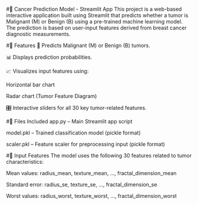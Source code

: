 #🧠 Cancer Prediction Model - Streamlit App
This project is a web-based interactive application built using Streamlit that predicts whether a tumor is Malignant (M) or Benign (B) using a pre-trained machine learning model. The prediction is based on user-input features derived from breast cancer diagnostic measurements.

#🚀 Features
🔬 Predicts Malignant (M) or Benign (B) tumors.

📊 Displays prediction probabilities.

📈 Visualizes input features using:

Horizontal bar chart

Radar chart (Tumor Feature Diagram)

🎛️ Interactive sliders for all 30 key tumor-related features.

#🧰 Files Included
app.py – Main Streamlit app script

model.pkl – Trained classification model (pickle format)

scaler.pkl – Feature scaler for preprocessing input (pickle format)

#🧠 Input Features
The model uses the following 30 features related to tumor characteristics:

Mean values: radius_mean, texture_mean, ..., fractal_dimension_mean

Standard error: radius_se, texture_se, ..., fractal_dimension_se

Worst values: radius_worst, texture_worst, ..., fractal_dimension_worst

